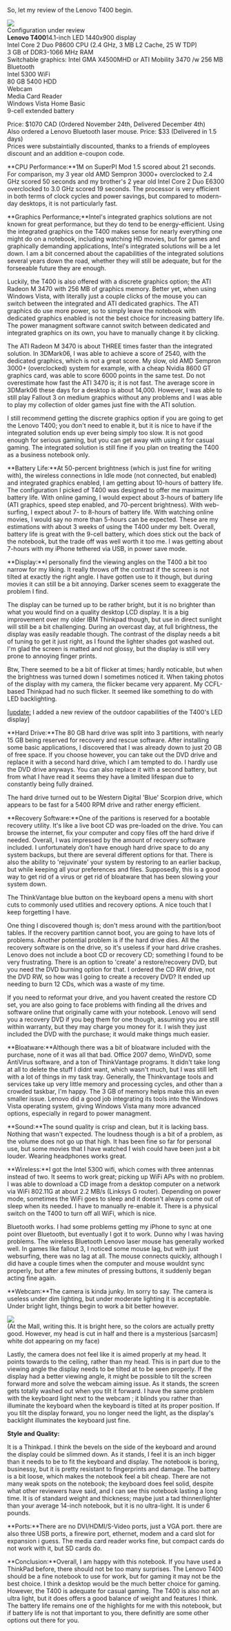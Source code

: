   


So, let my review of the Lenovo T400 begin.

  
[![](http://4.bp.blogspot.com/_kfv2ADnjgQg/ScHePALk9SI/AAAAAAAADyU/Q38slyR0AsM/s400/Img_0494.jpg)](http://4.bp.blogspot.com/_kfv2ADnjgQg/ScHePALk9SI/AAAAAAAADyU/Q38slyR0AsM/s1600-h/Img_0494.jpg)  
Configuration under review  
**Lenovo T400**14.1-inch LED 1440x900 display  
Intel Core 2 Duo P8600 CPU (2.4 GHz, 3 MB L2 Cache, 25 W TDP)  
3 GB of DDR3-1066 MHz RAM  
Switchable graphics: Intel GMA X4500MHD or ATI Mobility 3470 /w 256 MB  
Bluetooth  
Intel 5300 WiFi  
80 GB 5400 HDD  
Webcam  
Media Card Reader  
Windows Vista Home Basic  
9-cell extended battery  


Price: $1070 CAD (Ordered November 24th, Delivered December 4th)  
Also ordered a Lenovo Bluetooth laser mouse. Price: $33 (Delivered in 1.5 days)  
Prices were substaintially discounted, thanks to a friends of employees discount and an addition e-coupon code.  


**CPU Performance:**1M on SuperPI Mod 1.5 scored about 21 seconds.  
For comparison, my 3 year old AMD Sempron 3000+ overclocked to 2.4 GHz scored 50 seconds and my brother's 2 year old Intel Core 2 Duo E6300 overclocked to 3.0 GHz scored 19 seconds. The processor is very efficient in both terms of clock cycles and power savings, but compared to modern-day desktops, it is not particularly fast.  


**Graphics Performance;**Intel's integrated graphics solutions are not known for great performance, but they do tend to be energy-efficient. Using the integrated graphics on the T400 makes sense for nearly everything one might do on a notebook, including watching HD movies, but for games and graphically demanding applications, Intel's integrated solutions will be a let down. I am a bit concerned about the capabilities of the integrated solutions several years down the road, whether they will still be adequate, but for the forseeable future they are enough.  


Luckily, the T400 is also offered with a discrete graphics option; the ATI Radeon M 3470 with 256 MB of graphics memory. Better yet, when using Windows Vista, with literally just a couple clicks of the mouse you can switch between the integrated and ATI dedicated graphics. The ATI graphics do use more power, so to simply leave the notebook with dedicated graphics enabled is not the best choice for increasing battery life. The power managment software cannot switch between dedicated and integrated graphics on its own, you have to manually change it by clicking.  


The ATI Radeon M 3470 is about THREE times faster than the integrated solution. In 3DMark06, I was able to achieve a score of 2540, with the dedicated graphics, which is not a great score. My slow, old AMD Sempron 3000+ (overclocked) system for example, with a cheap Nvidia 8600 GT graphics card, was able to score 6000 points in the same test. Do not overestimate how fast the ATI 3470 is; it is not fast. The average score in 3DMark06 these days for a desktop is about 14,000. However, I was able to still play Fallout 3 on medium graphics without any problems and I was able to play my collection of older games just fine with the ATI solution.  


I still recommend getting the discrete graphics option if you are going to get the Lenovo T400; you don't need to enable it, but it is nice to have if the integrated solution ends up ever being simply too slow. It is not good enough for serious gaming, but you can get away with using it for casual gaming. The integrated solution is still fine if you plan on treating the T400 as a business notebook only.  


**Battery Life:**At 50-percent brightness (which is just fine for writing with), the wireless connections in Idle mode (not connected, but enabled) and integrated graphics enabled, I am getting about 10-hours of battery life. The configuration I picked of T400 was designed to offer me maximum battery life. With online gaming, I would expect about 3-hours of battery life (ATI graphics, speed step enabled, and 70-percent brightness). With web-surfing, I expect about 7- to 8-hours of battery life. With watching online movies, I would say no more than 5-hours can be expected. These are my estimations with about 3 weeks of using the T400 under my belt. Overall, battery life is great with the 9-cell battery, which does stick out the back of the notebook, but the trade off was well worth it too me. I was getting about 7-hours with my iPhone tethered via USB, in power save mode.  


**Display:**I personally find the viewing angles on the T400 a bit too narrow for my liking. It really throws off the contrast if the screen is not tilted at exactly the right angle. I have gotten use to it though, but during movies it can still be a bit annoying. Darker scenes seem to exaggerate the problem I find.

  
The display can be turned up to be rather bright, but it is no brighter than what you would find on a quality desktop LCD display. It is a big improvement over my older IBM Thinkpad though, but use in direct sunlight will still be a bit challenging. During an overcast day, at full brightness, the display was easily readable though. The contrast of the display needs a bit of tuning to get it just right, as I found the lighter shades got washed out. I'm glad the screen is matted and not glossy, but the display is still very prone to annoying finger prints.  
  
Btw, There seemed to be a bit of flicker at times; hardly noticable, but when the brightness was turned down I sometimes noticed it. When taking photos of the display with my camera, the flicker became very apparent. My CCFL-based Thinkpad had no such flicker. It seemed like something to do with LED backlighting.

[[update:](http://tomorrowtimes.blogspot.com/2009/03/lenovo-t400-trial-outdoors.html) I added a new review of the outdoor capabilities of the T400's LED display]  


**Hard Drive:**The 80 GB hard drive was split into 3 partitions, with nearly 15 GB being reserved for recovery and rescue software. After installing some basic applications, I discovered that I was already down to just 20 GB of free space. If you choose however, you can take out the DVD drive and replace it with a second hard drive, which I am tempted to do. I hardly use the DVD drive anyways. You can also replace it with a second battery, but from what I have read it seems they have a limited lifespan due to constantly being fully drained.  


The hard drive turned out to be Western Digital 'Blue' Scorpion drive, which appears to be fast for a 5400 RPM drive and rather energy efficient.  


**Recovery Software:**One of the paritions is reserved for a bootable recovery utility. It's like a live boot CD was pre-loaded on the drive. You can browse the internet, fix your computer and copy files off the hard drive if needed. Overall, I was impressed by the amount of recovery software included. I unfortunately don't have enough hard drive space to do any system backups, but there are several different options for that. There is also the ability to 'rejuvinate' your system by restoring to an earlier backup, but while keeping all your preferences and files. Supposedly, this is a good way to get rid of a virus or get rid of bloatware that has been slowing your system down.  


The ThinkVantage blue button on the keyboard opens a menu with short cuts to commonly used utlities and recovery options. A nice touch that I keep forgetting I have.  


One thing I discovered though is; don't mess around with the partition/boot tables. If the recovery partition cannot boot, you are going to have lots of problems. Another potential problem is if the hard drive dies. All the recovery software is on the drive, so it's useless if your hard drive crashes. Lenovo does not include a boot CD or recovery CD; something I found to be very frustrating. There is an option to 'create' a restore/recovery DVD, but you need the DVD burning option for that. I ordered the CD RW drive, not the DVD RW, so how was I going to create a recovery DVD? It ended up needing to burn 12 CDs, which was a waste of my time.  


If you need to reformat your drive, and you havent created the restore CD set, you are also going to face problems with finding all the drives and software online that originally came with your notebook. Lenovo will send you a recovery DVD if you beg them for one though, assuming you are still within warranty, but they may charge you money for it. I wish they just included the DVD with the purchase; it would make things much easier.  


**Bloatware:**Although there was a bit of bloatware included with the purchase, none of it was all that bad. Office 2007 demo, WinDVD, some AntiVirus software, and a ton of ThinkVantage programs. It didn't take long at all to delete the stuff I didnt want, which wasn't much, but I was still left with a lot of things in my task tray. Generally, the Thinkvantage tools and services take up very little memory and processing cycles, and other than a crowded taskbar, I'm happy. The 3 GB of memory helps make this an even smaller issue. Lenovo did a good job integrating its tools into the Windows Vista operating system, giving Windows Vista many more advanced options, especially in regard to power managment.  
  


**Sound:**The sound quality is crisp and clean, but it is lacking bass. Nothing that wasn't expected. The loudness though is a bit of a problem, as the volume does not go up that high. It has been fine so far for personal use, but some movies that I have watched I wish could have been just a bit louder. Wearing headphones works great.  


  
**Wireless:**I got the Intel 5300 wifi, which comes with three antennas instead of two. It seems to work great; picking up WiFi APs with no problem. I was able to download a CD image from a desktop computer on a network via WiFi 802.11G at about 2.2 MB/s (Linksys G router). Depending on power mode, sometimes the WiFi goes to sleep and it doesn't always come out of sleep when its needed. I have to manually re-enable it. There is a physical switch on the T400 to turn off all WiFi, which is nice.  


Bluetooth works. I had some problems getting my iPhone to sync at one point over Bluetooth, but eventually I got it to work. Dunno why I was having problems. The wireless Bluetooth Lenovo laser mouse has generally worked well. In games like fallout 3, I noticed some mouse lag, but with just websurfing, there was no lag at all. The mouse connects quickly, although I did have a couple times when the computer and mouse wouldnt sync properly, but after a few minutes of pressing buttons, it suddenly began acting fine again.  
  


**Webcam:**The camera is kinda junky. Im sorry to say. The camera is useless under dim lighting, but under moderate lighting it is acceptable. Under bright light, things begin to work a bit better however. 

![](http://4.bp.blogspot.com/_kfv2ADnjgQg/SVGJid53SWI/AAAAAAAADwQ/dFmBfaDp-VA/s400/Imported+Photos+00001.jpg)  
(At the Mall, writing this. It is bright here, so the colors are actually pretty good. However, my head is cut in half and there is a mysterious [sarcasm] white dot appearing on my face)  
  
Lastly, the camera does not feel like it is aimed properly at my head. It points towards to the ceiling, rather than my head. This is in part due to the viewing angle the display needs to be tilted at to be seen properly. If the display had a better viewing angle, it might be possible to tilt the screen forward more and solve the webcam aiming issue. As it stands, the screen gets totally washed out when you tilt it forward. I have the same problem with the keyboard light next to the webcam ; it blinds you rather than illuminate the keyboard when the keyboard is tilted at its proper position. If you tilt the display forward, you no longer need the light, as the display's backlight illuminates the keyboard just fine.  
  
**Style and Quality:**

It is a Thinkpad. I think the bevels on the side of the keyboard and around the display could be slimmed down. As it stands, I feel it is an inch bigger than it needs to be to fit the keyboard and display. The notebook is boring, businessy, but it is pretty resistant to fingerprints and damage. The battery is a bit loose, which makes the notebook feel a bit cheap. There are not many weak spots on the notebook; the keyboard does feel solid, despite what other reviewers have said, and I can see this notebook lasting a long time. It is of standard weight and thickness; maybe just a tad thinner/lighter than your average 14-inch notebook, but it is no ultra-light. It is under 6 pounds.  


**Ports:**There are no DVI/HDMI/S-Video ports, just a VGA port. there are also three USB ports, a firewire port, ethernet, modem and a card slot for expansion i guess. The media card reader works fine, but compact cards do not work with it, but SD cards do.  


  
**Conclusion:**Overall, I am happy with this notebook. If you have used a ThinkPad before, there should not be too many surprises. The Lenovo T400 should be a fine notebook to use for work, but for gaming it may not be the best choice. I think a desktop would be the much better choice for gaming. However, the T400 is adequate for casual gaming. The T400 is also not an ultra light, but it does offers a good balance of weight and features I think. The battery life remains one of the highlights for me with this notebook, but if battery life is not that important to you, there definitly are some other options out there for you.

